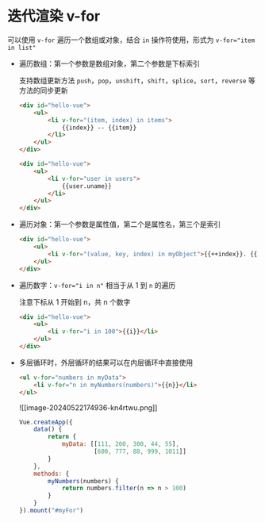 # 迭代渲染 v-for

可以使用 `v-for` 遍历一个数组或对象，结合 `in` 操作符使用，形式为 `v-for="item in list"`

* 遍历数组：第一个参数是数组对象，第二个参数是下标索引

  支持数组更新方法 `push`，`pop`，`unshift`，`shift`，`splice`，`sort`，`reverse` 等方法的同步更新

  ```html
  <div id="hello-vue">
      <ul>
          <li v-for="(item, index) in items">
              {{index}} -- {{item}}
          </li>
      </ul>
  </div>
  ```

  ```html
  <div id="hello-vue">
      <ul>
          <li v-for="user in users">
              {{user.uname}}
          </li>
      </ul>
  </div>
  ```
* 遍历对象：第一个参数是属性值，第二个是属性名，第三个是索引

  ```html
  <div id="hello-vue">
      <ul>
          <li v-for="(value, key, index) in myObject">{{++index}}. {{key}}={{value}}</li>
      </ul>
  </div>
  ```
* 遍历数字：`v-for="i in n"` 相当于从 1 到 `n` 的遍历

  注意下标从 1 开始到 n，共 n 个数字

  ```html
  <div id="hello-vue">
      <ul>
          <li v-for="i in 100">{{i}}</li>
      </ul>
  </div>
  ```
* 多层循环时，外层循环的结果可以在内层循环中直接使用

  ```html
  <ul v-for="numbers in myData">
      <li v-for="n in myNumbers(numbers)">{{n}}</li>
  </ul>
  ```

  ![[image-20240522174936-kn4rtwu.png]]

  ```js
  Vue.createApp({
      data() {
          return {
              myData: [[111, 200, 300, 44, 55], 
                       [600, 777, 88, 999, 1011]]
          }
      },
      methods: {
          myNumbers(numbers) {
              return numbers.filter(n => n > 100)
          }
      }
  }).mount("#myFor")
  ```

‍
